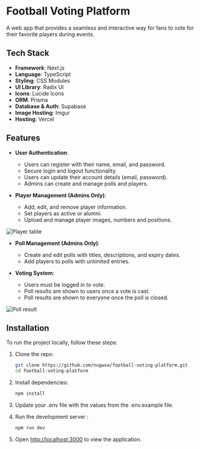 # Football Voting Platform
A web app that provides a seamless and interactive way for fans to vote for their favorite players during events.

## Tech Stack

- **Framework**: Next.js
- **Language**: TypeScript
- **Styling**: CSS Modules
- **UI Library**: Radix UI
- **Icons**: Lucide Icons
- **ORM**: Prisma
- **Database & Auth**: Supabase
- **Image Hosting**: Imgur
- **Hosting**: Vercel

## Features

- **User Authentication**:  
  - Users can register with their name, email, and password.
  - Secure login and logout functionality.
  - Users can update their account details (email, password).
  - Admins can create and manage polls and players.

- **Player Management (Admins Only)**:
  - Add, edit, and remove player information.
  - Set players as active or alumni.
  - Upload and manage player images, numbers and positions.

![Player table](https://github.com/user-attachments/assets/33077b13-d154-4a76-bc08-f41396f57518)


- **Poll Management (Admins Only)**:
  - Create and edit polls with titles, descriptions, and expiry dates.
  - Add players to polls with unlimited entries.

- **Voting System**:
  - Users must be logged in to vote.
  - Poll results are shown to users once a vote is cast.
  - Poll results are shown to everyone once the poll is closed.

![Poll result](https://github.com/user-attachments/assets/f7bf1352-a2bc-4bde-99c8-93a402dcfdcc)

## Installation

To run the project locally, follow these steps:

1. Clone the repo:

   ```bash
   git clone https://github.com/nugwxa/football-voting-platform.git
   cd football-voting-platform
2. Install dependencies:

   ```bash
   npm install
3. Update your .env file with the values from the .env.example file.
4. Run the development server :

   ```bash
   npm run dev
5. Open [http://localhost:3000](http://localhost:3000) to view the application.

